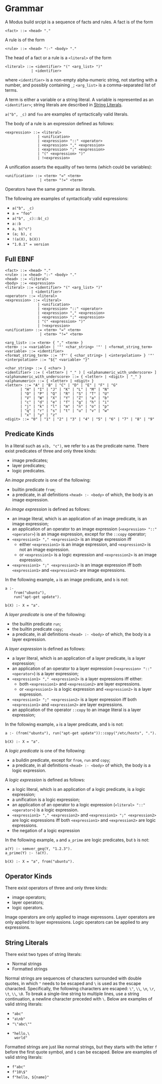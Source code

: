 # Grammar

A Modus build srcipt is a sequence of facts and rules. A fact is of the form

```
<fact> ::= <head> "."
```

A rule is of the form 

```
<rule> ::= <head> ":-" <body> "."
```

The head of a fact or a rule is a `<literal>` of the form

```
<literal> ::= <identifier> "(" <arg_list> ")"
            | <identifier>
```

where `<identifier>` is a non-empty alpha-numeric string, not starting with a number, and possibly containing `_`; `<arg_list>` is a comma-separated list of terms.

A term is either a variable or a string literal. A variable is represented as an `<identifier>`; string literals are described in [String Literals](#string-literals).

`a("b", _c)` and `foo` are examples of syntactically valid literals.

The body of a rule is an expression defined as follows:

```
<expression> ::= <literal>
               | <unification>
               | <expression> "::" <operator>
               | <expression> "," <expression>
               | <expression> ";" <expression>
               | "(" <expression> ")"
               | !<expression>
```

A unification asserts the equality of two terms (which could be variables):

```
<unification> ::= <term> "=" <term>
                | <term> "!=" <term>
```

Operators have the same grammar as literals.

The following are examples of syntactically valid expressions:

- `a("b", _c)`
- `a = "foo"`
- `a("b", _c)::b(_c)`
- `a::b`
- `a, b("c")`
- `(a; b), c`
- `!(a(X), b(X))`
- `"1.0.1" = version`

## Full EBNF

```
<fact> ::= <head> "."
<rule> ::= <head> ":-" <body> "."
<head> ::= <literal>
<body> ::= <expression>
<literal> ::= <identifier> "(" <arg_list> ")"
            | <identifier>
<operator> ::= <literal>
<expression> ::= <literal>
               | <unification>
               | <expression> "::" <operator>
               | <expression> "," <expression>
               | <expression> ";" <expression>
               | "(" <expression> ")"
               | !<expression>
<unification> ::= <term> "=" <term>
                | <term> "!=" <term>

<arg_list> ::= <term> { "," <term> }
<term> ::= <variable> | '"' <char_string> '"' | <format_string_term>
<variable> ::= <identifier>
<format_string_term> ::= 'f"' { <char_string> | <interpolation> } '"'
<interpolation> ::= "${" <variable> "}"

<char_string> ::= { <char> }
<identifier> ::= ( <letter> | "_" ) [ <alphanumeric_with_underscore> ]
<alphanumeric_with_underscore> ::= { <letter> | <digit> | "_" }
<alphanumeric> ::= { <letter> | <digit> }
<letter> ::= "A" | "B" | "C" | "D" | "E" | "F" | "G"
       | "H" | "I" | "J" | "K" | "L" | "M" | "N"
       | "O" | "P" | "Q" | "R" | "S" | "T" | "U"
       | "V" | "W" | "X" | "Y" | "Z" | "a" | "b"
       | "c" | "d" | "e" | "f" | "g" | "h" | "i"
       | "j" | "k" | "l" | "m" | "n" | "o" | "p"
       | "q" | "r" | "s" | "t" | "u" | "v" | "w"
       | "x" | "y" | "z"
<digit> ::= "0" | "1" | "2" | "3" | "4" | "5" | "6" | "7" | "8" | "9"
```

## Predicate Kinds

In a literal such as `a(b, "c")`, we refer to `a` as the predicate name. There exist predicates of three and only three kinds:

- image predicates;
- layer predicates;
- logic predicates.

An _image predicate_ is one of the following:

- builtin predicate `from`;
- a predicate, in all definitions `<head> :- <body>` of which, the body is an image expression.

An _image expression_ is defined as follows:

- an image literal, which is an application of an image predicate, is an image expression;
- an application of an operator to an image expression (`<expression> "::" <operator>`) is an image expression, except for the `::copy` operator;
- `<expression1> "," <expression2>` is an image expression iff 
  - either `<expression1>` is an image expression, and `<expression2>` is not an image expression.
  - or `<expression1>` is a logic expression and `<expression2>` is an image expression.
- `<expression1> ";" <expression2>` is an image expression iff both `<expression1>` and `<expression2>` are image expressions.

In the following example, `a` is an image predicate, and `b` is not:

```
a :-
    from("ubuntu"),
    run("apt-get update").
    
b(X) :- X = "a".
```

A _layer predicate_ is one of the following:

- the builtin predicate `run`;
- the builtin predicate `copy`;
- a predicate, in all definitions `<head> :- <body>` of which, the body is a layer expression.

A _layer expression_ is defined as follows:

- a layer literal, which is an application of a layer predicate, is a layer expression;
- an application of an operator to a layer expression (`<expression> "::" <operator>`) is a layer expression;
- `<expression1> "," <expression2>` is a layer expressions iff either:
  - both `<expression1>` and `<expression2>` are layer expressions.
  - or `<expression1>` is a logic expression and `<expression2>` is a layer expression.
- `<expression1> ";" <expression2>` is a layer expression iff both `<expression1>` and `<expression2>` are layer expressions.
- an application of the operator `::copy` to an image literal is a layer expression;

In the following example, `a` is a layer predicate, and `b` is not:

```
a :- (from("ubuntu"), run("apt-get update"))::copy("/etc/hosts", ".").
    
b(X) :- X = "a".
```

A _logic predicate_ is one of the following:

- a buildin predicate, except for `from`, `run` and `copy`;
- a predicate, in all definitions `<head> :- <body>` of which, the body is a logic expression.

A _logic expression_ is defined as follows:

- a logic literal, which is an application of a logic predicate, is a logic expression;
- a unification is a logic expression;
- an application of an operator to a logic expression (`<literal> "::" <operator>`) is a logic expression.
- `<expression1> "," <expression2>` and `<expression1> ";" <expression2>` are logic expressions iff both `<expression1>` and `<expression2>` are logic expressions.
- the negation of a logic expression

In the following example, `a` and `a_prime` are logic predicates, but `b` is not:

```
a(Y) :- semver_geq(Y, "1.2.3").
a_prime(Y) :- !a(Y).
    
b(X) :- X = "a", from("ubuntu").
```

## Operator Kinds

There exist operators of three and only three kinds:

- image operators;
- layer operators;
- logic operators.

Image operators are only applied to image expressons. Layer operators are only applied to layer expressions. Logic operators can be applied to any expressions.

## String Literals

There exist two types of string literals:

- Normal strings
- Formatted strings

Normal strings are sequences of characters surrounded with double quotes, in which `"` needs to be escaped and `\` is used as the escape characted. Specifically, the following characters are escaped: `\"`, `\\`, `\n`, `\r`, `\t`, `\\`, `\0`. To break a single-line string to multiple lines, use a string continuation, a newline character preceded with `\`. Below are examples of valid string literals:

- `"abc"`
- `"a\nb"`
- `"\"abc\""`
- ```
  "hello,\
   world"
  ```

Formatted strings are just like normal strings, but they starts with the letter `f` before the first quote symbol, and `$` can be escaped. Below are examples of valid string literals:

- `f"abc"`
- `f"10\$"`
- `f"hello, ${name}"`

